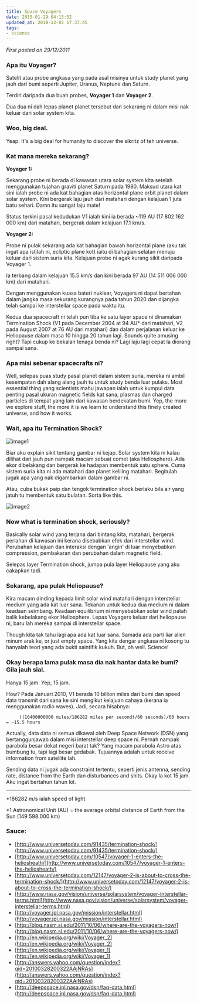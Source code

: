 ```yaml
---
title: Space Voyagers
date: 2015-01-29 04:15:52
updated_at: 2019-12-02 17:37:45
tags:
- science
---
```


*First posted on 29/12/2011*

### Apa itu Voyager?

Satelit atau probe angkasa yang pada asal misinya untuk study planet yang jauh dari bumi seperti Jupiter, Uranus, Neptune dan Saturn.

Terdiri daripada dua buah probes, **Voyager 1** dan **Voyager 2**.

Dua dua ni dah lepas planet planet tersebut dan sekarang ni dalam misi nak keluar dari solar system kita.

### Woo, big deal.

Yeap. It's a big deal for humanity to discover the sikritz of teh universe.

### Kat mana mereka sekarang?

**Voyager 1:**

Sekarang probe ni berada di kawasan utara solar system kita setelah menggunakan tujahan graviti planet Saturn pada 1980. Maksud utara kat sini ialah probe ni ada kat bahagian atas horizontal plane orbit planet dalam solar system. Kini bergerak laju jauh dari matahari dengan kelajuan 1 juta batu sehari. Damn itu sangat laju mate!

Status terkini pasal kedudukan V1 ialah kini ia berada ~119 AU (17 802 162 000 km) dari matahari, bergerak dalam kelajuan 17.1 km/s.

**Voyager 2:**

Probe ni pulak sekarang ada kat bahagian bawah horizontal plane (aku tak ingat apa istilah ni, ecliptic plane kot) iaitu di bahagian selatan menuju keluar dari sistem suria kita. Kelajuan probe ni agak kurang sikit daripada Voyager 1.

Ia terbang dalam kelajuan 15.5 km/s dan kini berada 97 AU (14 511 006 000 km) dari matahari.

Dengan menggunakan kuasa bateri nuklear, Voyagers ni dapat bertahan dalam jangka masa sekurang kurangnya pada tahun 2020 dan dijangka telah sampai ke interstellar space pada waktu itu.

Kedua dua spacecraft ni telah pun tiba ke satu layer space ni dinamakan Termination Shock (V1 pada December 2004 at 94 AU* dari matahari, V2 pada August 2007 at 76 AU dari matahari) dan dalam perjalanan keluar ke Heliopause dalam masa 10 hingga 20 tahun lagi. Sounds quite amusing right? Tapi cukup ke bekalan tenaga benda ni? Lagi laju lagi cepat la diorang sampai sana.

### Apa misi sebenar spacecrafts ni?

Well, selepas puas study pasal planet dalam sistem suria, mereka ni ambil kesempatan dah alang alang jauh tu untuk study benda luar pulaks. Most essential thing yang scientists mahu jawapan ialah untuk kumpul data penting pasal ukuran magnetic fields kat sana, plasmas dan charged particles di tempat yang lain dari kawasan berdekatan bumi. Yep, the more we explore stuff, the more it is we learn to understand this finely created universe, and how it works.

### Wait, apa itu Termination Shock?

![image1](http://www.nasa.gov/images/content/116038main_voyager-516-348.jpg)

Biar aku explain sikit tentang gambar ni kejap. Solar system kita ni kalau dilihat dari jauh pun nampak macam sebuat comet (aka Heliosphere). Ada ekor dibelakang dan bergerak ke hadapan membentuk satu sphere. Cuma sistem suria kita ni ada matahari dan planet keliling matahari. Begitulah jugak apa yang nak digambarkan dalam gambar ni.

Atau, cuba bukak paip dan tengok termination shock berlaku bila air yang jatuh tu membentuk satu bulatan. Sorta like this.

![image2](http://upload.wikimedia.org/wikipedia/commons/f/fa/Termination_shock_in_sink.jpg)

### Now what is termination shock, seriously?

Basically solar wind yang terjana dari bintang kita, matahari, bergerak perlahan di kawasan ini kerana disebabkan efek dari interstellar wind. Perubahan kelajuan dan interaksi dengan 'angin' di luar menyebabkan compression, pembakaran dan perubahan dalam magnetic field.

Selepas layer Termination shock, jumpa pula layer Heliopause yang aku cakapkan tadi.

### Sekarang, apa pulak Heliopause?

Kira macam dinding kepada limit solar wind matahari dengan interstellar medium yang ada kat luar sana. Tekanan untuk kedua dua medium ni dalam keadaan seimbang. Keadaan equilibrium ni menyebabkan solar wind patah balik kebelakang ekor Heliosphere. Lepas Voyagers keluar dari heliopause ni, baru lah mereka sampai di interstellar space.

Though kita tak tahu lagi apa ada kat luar sana. Samada ada parti liar alien minum arak ke, or just empty space. Yang kita dengar angkasa ni kosong tu hanyalah teori yang ada bukti saintifik kukuh. But, oh well. Science!

### Okay berapa lama pulak masa dia nak hantar data ke bumi? Gila jauh sial.

Hanya 15 jam. Yep, 15 jam.

How? Pada Januari 2010, V1 berada 10 billion miles dari bumi dan speed data transmit dari sana ke sini mengikut kelajuan cahaya (kerana ia menggunakan radio waves). Jadi, secara hisabnya:

         ((10400000000 miles/186282 miles per second)/60 seconds)/60 hours = ~15.5 hours
    

Actually, data data ni semua dikawal oleh Deep Space Network (DSN) yang bertanggunjawab dalam misi interstellar deep space ni. Pernah nampak parabola besar dekat negeri barat tak? Yang macam parabola Astro atas bumbung tu, tapi lagi besar gedabak. Tujuannya adalah untuk receive information from satellite lah.

Sending data ni jugak ada constraint tertentu, seperti jenis antenna, sending rate, distance from the Earth dan disturbances and shits. Okay la kot 15 jam. Aku ingat bertahun tahun lol.

---

*186282 m/s ialah speed of light

*1 Astronomical Unit (AU) = the average orbital distance of Earth from the Sun (149 598 000 km)

### Sauce:

- [http://www.universetoday.com/91435/termination-shock/](http://www.universetoday.com/91435/termination-shock/)
- [http://www.universetoday.com/10547/voyager-1-enters-the-heliosheath/](http://www.universetoday.com/10547/voyager-1-enters-the-heliosheath/)
- [http://www.universetoday.com/12147/voyager-2-is-about-to-cross-the-termination-shock/](http://www.universetoday.com/12147/voyager-2-is-about-to-cross-the-termination-shock/)
- [http://www.nasa.gov/vision/universe/solarsystem/voyager-interstellar-terms.html](http://www.nasa.gov/vision/universe/solarsystem/voyager-interstellar-terms.html)
- [http://voyager.jpl.nasa.gov/mission/interstellar.html](http://voyager.jpl.nasa.gov/mission/interstellar.html)
- [http://blog.nasm.si.edu/2011/10/06/where-are-the-voyagers-now/](http://blog.nasm.si.edu/2011/10/06/where-are-the-voyagers-now/)
- [http://en.wikipedia.org/wiki/Voyager_2](http://en.wikipedia.org/wiki/Voyager_2)
- [http://en.wikipedia.org/wiki/Voyager_1](http://en.wikipedia.org/wiki/Voyager_1)
- [http://answers.yahoo.com/question/index?qid=20100328200322AAjNRAs](http://answers.yahoo.com/question/index?qid=20100328200322AAjNRAs)
- [http://deepspace.jpl.nasa.gov/dsn/faq-data.html](http://deepspace.jpl.nasa.gov/dsn/faq-data.html)
